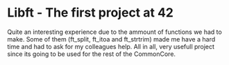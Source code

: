 # Libft - The first project at 42
Quite an interesting experience due to the ammount of functions we had to make. Some of them (ft_split, ft_itoa and ft_strtrim) made me have a hard time and had to ask for my colleagues help.
All in all, very usefull project since its going to be used for the rest of the CommonCore.
